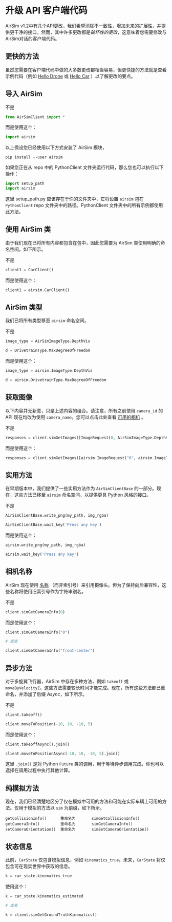 # 升级 API 客户端代码

AirSim v1.2中有几个API更改，我们希望消除不一致性，增加未来的扩展性，并提供更干净的接口。然而，其中许多更改都是*破坏性的更改*，这意味着您需要修改与AirSim对话的客户端代码。


## 更快的方法

虽然您需要在客户端代码中做的大多数更改都相当容易，但更快捷的方法就是查看示例代码（例如 [Hello Drone](https://github.com/OpenHUTB/air/tree/main/PythonClient/multirotor/hello_drone.py) 或 [Hello Car](https://github.com/OpenHUTB/air/tree/main/PythonClient/car/hello_car.py) ）以了解更改的要点。

## 导入 AirSim
不是

```python
from AirSimClient import *
```
而是使用这个：

```python
import airsim
```

以上假设您已经使用以下方式安装了 AirSim 模块，
```
pip install --user airsim
```

如果您正在从 repo 中的 PythonClient 文件夹运行代码，那么您也可以执行以下操作：

```python
import setup_path 
import airsim
```

这里 setup_path.py 应该存在于你的文件夹中，它将设置 `airsim` 包在 `PythonClient` repo 文件夹中的路径。PythonClient 文件夹中的所有示例都使用此方法。

## 使用 AirSim 类

由于我们现在已将所有内容都包含在包中，因此您需要为 AirSim 类使用明确的命名空间，如下所示。

不是

```python
client1 = CarClient()
```

而是使用这个：

```python
client1 = airsim.CarClient()
```

## AirSim 类型

我们已将所有类型移至 `airsim` 命名空间。

不是

```python
image_type = AirSimImageType.DepthVis

d = DrivetrainType.MaxDegreeOfFreedom
```

而是使用这个：

```python
image_type = airsim.ImageType.DepthVis

d = airsim.DrivetrainType.MaxDegreeOfFreedom
```

## 获取图像

以下内容并无新意，只是上述内容的组合。请注意，所有之前使用 `camera_id` 的 API 现在均改为使用 `camera_name`。您可以点击此处查看 [可用的相机](image_apis.md#avilable_cameras) 。


不是

```python
responses = client.simGetImages([ImageRequest(0, AirSimImageType.DepthVis)])
```

而是使用这个：

```python
responses = client.simGetImages([airsim.ImageRequest("0", airsim.ImageType.DepthVis)])
```

## 实用方法

在早期版本中，我们提供了一些实用方法作为 `AirSimClientBase` 的一部分。现在，这些方法已移至 `airsim` 命名空间，以提供更具 Python 风格的接口。


不是

```python
AirSimClientBase.write_png(my_path, img_rgba) 

AirSimClientBase.wait_key('Press any key')
```

而是使用这个：

```python
airsim.write_png(my_path, img_rgba)

airsim.wait_key('Press any key')
```

## 相机名称

AirSim 现在使用 [名称](image_apis.md#available_cameras) （而非索引号）来引用摄像头。但为了保持向后兼容性，这些名称将使用旧索引号作为字符串别名。

不是

```python
client.simGetCameraInfo(0)
```

而是使用这个：

```python
client.simGetCameraInfo("0")

# 或者

client.simGetCameraInfo("front-center")
```

## 异步方法

对于多旋翼飞行器，AirSim 中存在多种方法，例如 `takeoff` 或 `moveByVelocityZ`，这些方法需要较长时间才能完成。现在，所有这些方法都已重命名，并添加了后缀 *Async*，如下所示。

不是

```python
client.takeoff()

client.moveToPosition(-10, 10, -10, 5)
```

而是使用这个：

```python
client.takeoffAsync().join()

client.moveToPositionAsync(-10, 10, -10, 5).join()
```

这里 `.join()` 是对 Python `Future` 类的调用，用于等待异步调用完成。你也可以选择在调用过程中执行其他计算。

## 纯模拟方法

现在，我们已经清楚地区分了仅在模拟中可用的方法和可能在实际车辆上可用的方法。仅用于模拟的方法以 `sim` 为前缀，如下所示。

```
getCollisionInfo()      重命名为       simGetCollisionInfo()
getCameraInfo()         重命名为       simGetCameraInfo()
setCameraOrientation()  重命名为       simSetCameraOrientation()
```

## 状态信息

此前，`CarState` 仅包含模拟信息，例如 `kinematics_true`。未来，`CarState` 将仅包含可在现实世界中获取的信息。


```python
k = car_state.kinematics_true
```

使用这个：

```python
k = car_state.kinematics_estimated

# 或者

k = client.simGetGroundTruthKinematics()
```
